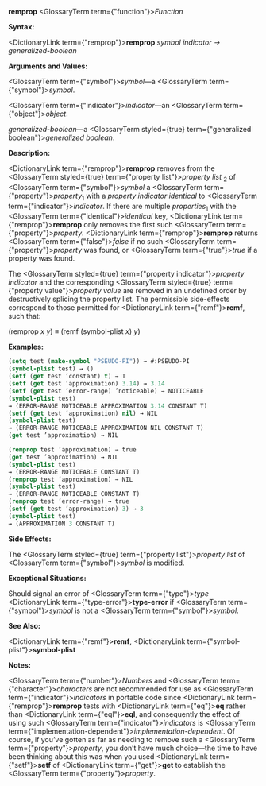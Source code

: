 **remprop** <GlossaryTerm  term={"function"}><i>Function</i></GlossaryTerm> 



**Syntax:** 



<DictionaryLink  term={"remprop"}><b>remprop</b></DictionaryLink> *symbol indicator → generalized-boolean* 



**Arguments and Values:** 



<GlossaryTerm  term={"symbol"}><i>symbol</i></GlossaryTerm>—a <GlossaryTerm  term={"symbol"}><i>symbol</i></GlossaryTerm>. 



<GlossaryTerm  term={"indicator"}><i>indicator</i></GlossaryTerm>—an <GlossaryTerm  term={"object"}><i>object</i></GlossaryTerm>. 



*generalized-boolean*—a <GlossaryTerm styled={true} term={"generalized boolean"}><i>generalized boolean</i></GlossaryTerm>. 



**Description:** 



<DictionaryLink  term={"remprop"}><b>remprop</b></DictionaryLink> removes from the <GlossaryTerm styled={true} term={"property list"}><i>property list</i></GlossaryTerm> <sub>2</sub> of <GlossaryTerm  term={"symbol"}><i>symbol</i></GlossaryTerm> a <GlossaryTerm  term={"property"}><i>property</i></GlossaryTerm><sub>1</sub> with a *property indicator identical* to <GlossaryTerm  term={"indicator"}><i>indicator</i></GlossaryTerm>. If there are multiple *properties*<sub>1</sub> with the <GlossaryTerm  term={"identical"}><i>identical</i></GlossaryTerm> key, <DictionaryLink  term={"remprop"}><b>remprop</b></DictionaryLink> only removes the first such <GlossaryTerm  term={"property"}><i>property</i></GlossaryTerm>. <DictionaryLink  term={"remprop"}><b>remprop</b></DictionaryLink> returns <GlossaryTerm  term={"false"}><i>false</i></GlossaryTerm> if no such <GlossaryTerm  term={"property"}><i>property</i></GlossaryTerm> was found, or <GlossaryTerm  term={"true"}><i>true</i></GlossaryTerm> if a property was found. 



The <GlossaryTerm styled={true} term={"property indicator"}><i>property indicator</i></GlossaryTerm> and the corresponding <GlossaryTerm styled={true} term={"property value"}><i>property value</i></GlossaryTerm> are removed in an undefined order by destructively splicing the property list. The permissible side-effects correspond to those permitted for <DictionaryLink  term={"remf"}><b>remf</b></DictionaryLink>, such that: 



(remprop *x y*) *≡* (remf (symbol-plist *x*) *y*) 



**Examples:**
```lisp
(setq test (make-symbol "PSEUDO-PI")) → #:PSEUDO-PI 
(symbol-plist test) → () 
(setf (get test ’constant) t) → T 
(setf (get test ’approximation) 3.14) → 3.14 
(setf (get test ’error-range) ’noticeable) → NOTICEABLE 
(symbol-plist test) 
→ (ERROR-RANGE NOTICEABLE APPROXIMATION 3.14 CONSTANT T) 
(setf (get test ’approximation) nil) → NIL 
(symbol-plist test) 
→ (ERROR-RANGE NOTICEABLE APPROXIMATION NIL CONSTANT T) 
(get test ’approximation) → NIL 

(remprop test ’approximation) → true 
(get test ’approximation) → NIL 
(symbol-plist test) 
→ (ERROR-RANGE NOTICEABLE CONSTANT T) 
(remprop test ’approximation) → NIL 
(symbol-plist test) 
→ (ERROR-RANGE NOTICEABLE CONSTANT T) 
(remprop test ’error-range) → true 
(setf (get test ’approximation) 3) → 3 
(symbol-plist test) 
→ (APPROXIMATION 3 CONSTANT T) 
```
**Side Effects:** 



The <GlossaryTerm styled={true} term={"property list"}><i>property list</i></GlossaryTerm> of <GlossaryTerm  term={"symbol"}><i>symbol</i></GlossaryTerm> is modified. 



**Exceptional Situations:** 



Should signal an error of <GlossaryTerm  term={"type"}><i>type</i></GlossaryTerm> <DictionaryLink  term={"type-error"}><b>type-error</b></DictionaryLink> if <GlossaryTerm  term={"symbol"}><i>symbol</i></GlossaryTerm> is not a <GlossaryTerm  term={"symbol"}><i>symbol</i></GlossaryTerm>. 



**See Also:** 



<DictionaryLink  term={"remf"}><b>remf</b></DictionaryLink>, <DictionaryLink  term={"symbol-plist"}><b>symbol-plist</b></DictionaryLink> 



**Notes:** 



<GlossaryTerm  term={"number"}><i>Numbers</i></GlossaryTerm> and <GlossaryTerm  term={"character"}><i>characters</i></GlossaryTerm> are not recommended for use as <GlossaryTerm  term={"indicator"}><i>indicators</i></GlossaryTerm> in portable code since <DictionaryLink  term={"remprop"}><b>remprop</b></DictionaryLink> tests with <DictionaryLink  term={"eq"}><b>eq</b></DictionaryLink> rather than <DictionaryLink  term={"eql"}><b>eql</b></DictionaryLink>, and consequently the effect of using such <GlossaryTerm  term={"indicator"}><i>indicators</i></GlossaryTerm> is <GlossaryTerm  term={"implementation-dependent"}><i>implementation-dependent</i></GlossaryTerm>. Of course, if you’ve gotten as far as needing to remove such a <GlossaryTerm  term={"property"}><i>property</i></GlossaryTerm>, you don’t have much choice—the time to have been thinking about this was when you used <DictionaryLink  term={"setf"}><b>setf</b></DictionaryLink> of <DictionaryLink  term={"get"}><b>get</b></DictionaryLink> to establish the <GlossaryTerm  term={"property"}><i>property</i></GlossaryTerm>. 



